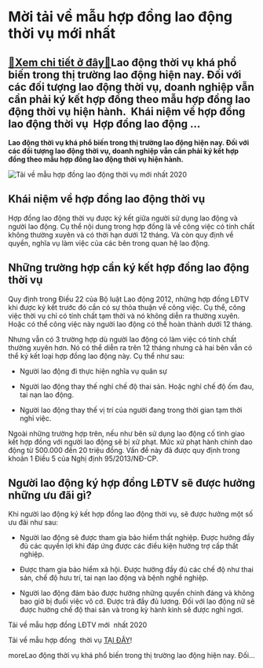 Mời tải về mẫu hợp đồng lao động thời vụ mới nhất
=================================================

[:gift:Xem chi tiết ở đây:gift:](https://hddtvn.com/moi-tai-ve-mau-hop-dong-lao-dong-thoi-vu-moi-nhat/)Lao động thời vụ khá phổ biến trong thị trường lao động hiện nay. Đối với các đối tượng lao động thời vụ, doanh nghiệp vẫn cần phải ký kết hợp đồng theo mẫu hợp đồng lao động thời vụ hiện hành.  Khái niệm về hợp đồng lao động thời vụ  Hợp đồng lao động …
--------------------------------------------------------------------------------------------------------------------------------------------------------------------------------------------------------------------------------------------------------------

**Lao động thời vụ khá phổ biến trong thị trường lao động hiện nay. Đối với các đối tượng lao động thời vụ, doanh nghiệp vẫn cần phải ký kết hợp đồng theo mẫu hợp đồng lao động thời vụ hiện hành.**


![Tải về mẫu hợp đồng lao động thời vụ mới nhất 2020](https://hddtvn.com/wp-content/uploads/2021/01/hop-dong-thoi-vu-co-duoc-nghi-phep-nam_0205130350.jpg)


Khái niệm về hợp đồng lao động thời vụ
--------------------------------------


Hợp đồng lao động thời vụ được ký kết giữa người sử dụng lao động và người lao động. Cụ thể nội dung trong hợp đồng là về công việc có tính chất không thường xuyên và có thời hạn dưới 12 tháng. Và còn quy định về quyền, nghĩa vụ làm việc của các bên trong quan hệ lao động. 


Những trường hợp cần ký kết hợp đồng lao động thời vụ
-----------------------------------------------------


Quy định trong Điều 22 của Bộ luật Lao động 2012, những hợp đồng LĐTV khi được ký kết trước đó cần có sự thỏa thuận về công việc. Cụ thể, công việc thời vụ chỉ có tính chất tạm thời và nó không diễn ra thường xuyên. Hoặc có thể công việc này người lao động có thể hoàn thành dưới 12 tháng.


Nhưng vẫn có 3 trường hợp dù người lao động có làm việc có tính chất thường xuyên hơn. Nó có thể diễn ra trên 12 tháng nhưng cả hai bên vẫn có thể ký kết loại hợp đồng lao động này. Cụ thể như sau: 




* Người lao động đi thực hiện nghĩa vụ quân sự

* Người lao động thay thế nghỉ chế độ thai sản. Hoặc nghỉ chế độ ốm đau, tai nạn lao động. 

* Người lao động thay thế vị trí của người đang trong thời gian tạm thời nghỉ việc. 



Ngoài những trường hợp trên, nếu như bên sử dụng lao động cố tình giao kết hợp đồng với người lao động sẽ bị xử phạt. Mức xử phạt hành chính dao động từ 500.000 đến 20 triệu đồng. Vấn đề này đã được quy định trong khoản 1 Điều 5 của Nghị định 95/2013/NĐ-CP. 


Người lao động ký hợp đồng LĐTV sẽ được hưởng những ưu đãi gì?
--------------------------------------------------------------


Khi người lao động ký kết hợp đồng lao động thời vụ, sẽ được hưởng một số ưu đãi như sau: 




* Người lao động sẽ được tham gia bảo hiểm thất nghiệp. Được hưởng đầy đủ các quyền lợi khi đáp ứng được các điều kiện hưởng trợ cấp thất nghiệp. 

* Được tham gia bảo hiểm xã hội. Được hưởng đầy đủ các chế độ như thai sản, chế độ hưu trí, tai nạn lao động và bệnh nghề nghiệp. 

* Người lao động đảm bảo được hưởng những quyền chính đáng và không bao giờ bị đuổi việc vô cớ. Được trả đầy đủ lương. Đối với lao động nữ sẽ được hưởng chế độ thai sản và trong kỳ hành kinh sẽ được nghỉ ngơi. 



Tải về mẫu hợp đồng LĐTV mới  nhất 2020


Tải về mẫu hợp đồng  thời vụ [TẠI ĐÂY](https://drive.google.com/file/d/1rSui-QtFxQvqu97QPGr5IGGQa5LM-BrO/view?usp=sharing)!


moreLao động thời vụ khá phổ biến trong thị trường lao động hiện nay. Đối…

